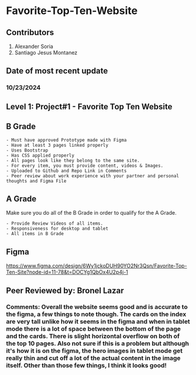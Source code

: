 # Favorite-Top-Ten-Website

## Contributors

1. Alexander Soria
2. Santiago Jesus Montanez

## Date of most recent update

### 10/23/2024

## Level 1: Project#1 - Favorite Top Ten Website

## B Grade

    - Must have approved Prototype made with Figma
    - Have at least 3 pages linked properly
    - Uses Bootstrap
    - Has CSS applied properly
    - All pages look like they belong to the same site.
    - For every item, you must provide content, videos & Images.
    - Uploaded to Github and Repo Link in Comments
    - Peer review about work experience with your partner and personal thoughts and Figma File

## A Grade

Make sure you do all of the B Grade in order to qualify for the A Grade.

    - Provide Review Videos of all items.
    - Responsiveness for desktop and tablet
    - All items in B Grade

## Figma
https://www.figma.com/design/6Wy1jckoDUH90YO2Nr3Qsn/Favorite-Top-Ten-Site?node-id=11-78&t=DOCYg1QbOx4U2p4j-1

## Peer Reviewed by: Bronel Lazar

### Comments: Overall the website seems good and is accurate to the figma, a few things to note though. The cards on the index are very tall unlike how it seems in the figma and when in tablet mode there is a lot of space between the bottom of the page and the cards. There is slight horizontal overflow on both of the top 10 pages. Also not sure if this is a problem but although it's how it is on the figma, the hero images in tablet mode get really thin and cut off a lot of the actual content in the image itself. Other than those few things, I think it looks good!
